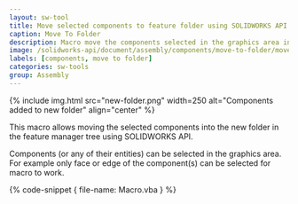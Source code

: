 ```yaml
---
layout: sw-tool
title: Move selected components to feature folder using SOLIDWORKS API
caption: Move To Folder
description: Macro move the components selected in the graphics area into a new folder in the feature manager tree
image: /solidworks-api/document/assembly/components/move-to-folder/move-components-to-folder.png
labels: [components, move to folder]
categories: sw-tools
group: Assembly
---
```

{% include img.html src="new-folder.png" width=250 alt="Components added to new folder" align="center" %}

This macro allows moving the selected components into the new folder in the feature manager tree using SOLIDWORKS API.

Components (or any of their entities) can be selected in the graphics area. For example only face or edge of the component(s) can be selected for macro to work.

{% code-snippet { file-name: Macro.vba } %}